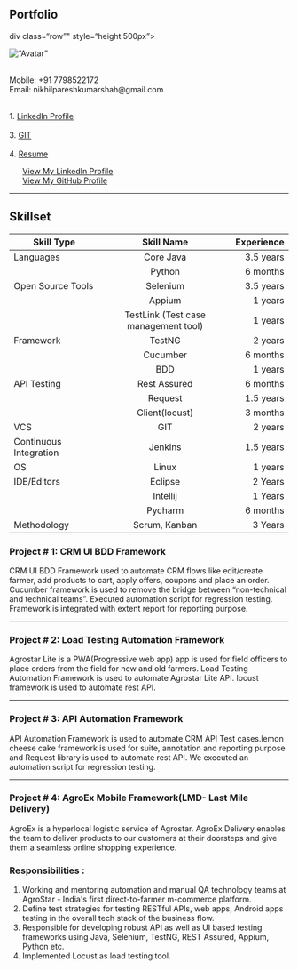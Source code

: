 ## Portfolio

div class=“row”" style=“height:500px”>
<div class=“column” style=“width:50%“>
  <img src=“/images/image.png” alt=“Avatar” style=“width:300px”><br>
  <br>
  <p>
   Mobile: +91 7798522172<br>
   Email:  nikhilpareshkumarshah@gmail.com
  </p>
 </div>
 <div class=“column” style=“width:50%“>
   <br>
  1. <a href=“https://www.linkedin.com/in/sonali-oswal-9b0195113/“>LinkedIn Profile</a> <br><br>
  3. <a href=“https://github.com/sonalioswal”>GIT</a><br><br>
  4. <a href=“https://drive.google.com/open?id=1hIxFzQKkWRl8gPaGKS5buvg3dNquyLVQ”>Resume</a>
</div>
</div>





<ul style="list-style: none;">
  <li>
      <a href="https://www.linkedin.com/in/nikhil-shah-227b95b5/">View My LinkedIn Profile</a>
   </li>
  <li>
    <a href="https://github.com/nike14//">View My GitHub Profile</a> 
   </li>
  </ul>

---

## Skillset

| Skill Type | Skill Name | Experience |  
|-----------|:-----------:|-----------:| 
| Languages | Core Java | 3.5 years |
| | Python | 6 months |
| Open Source Tools | Selenium | 3.5 years |
|| Appium | 1 years |
|| TestLink (Test case management tool) | 1 years |
| Framework | TestNG | 2 years |
| | Cucumber | 6 months |
|| BDD | 1 years |
| API Testing | Rest Assured | 6 months |
|| Request | 1.5 years | 
|| Client(locust) | 3 months |
| VCS | GIT | 2 years |
| Continuous Integration | Jenkins | 1.5 years |
| OS | Linux | 1 years |
| IDE/Editors | Eclipse | 2 Years |
| | Intellij | 1 Years |
|| Pycharm| 6 months |
| Methodology| Scrum, Kanban | 3 Years |


### Project # 1: CRM UI BDD Framework

CRM UI BDD Framework used to automate CRM flows like edit/create farmer, add products to cart, apply offers, coupons and place an order. Cucumber framework is used to remove the bridge between “​non-technical and technical teams​”. Executed automation script for ​regression testing​. Framework is integrated with​ extent report​ for reporting purpose.

---

### Project # 2: Load Testing Automation Framework

Agrostar Lite is a PWA(Progressive web app) app is used for ​field officers to place orders from the field for new and old farmers. ​Load Testing Automation Framework is used to automate Agrostar Lite API. locust framework is used to automate rest API.

---
### Project # 3: API Automation Framework

API Automation Framework is used to automate CRM ​API Test cases. ​lemon cheese cake framework ​is used for​ ​suite, annotation and reporting purpose and ​Request library is used to automate rest API.​ ​We executed an automation script for regression testing.

---

### Project # 4: AgroEx Mobile Framework(LMD- Last Mile Delivery)

AgroEx is a hyperlocal logistic service of Agrostar. AgroEx Delivery enables the team to deliver products to our customers at their doorsteps and give them a seamless online shopping experience.



### Responsibilities​ : 
1. Working and mentoring automation and manual QA technology teams at AgroStar - India's first direct-to-farmer m-commerce platform. 
2. Define test strategies for testing RESTful APIs, web apps, Android apps testing in the overall tech stack of the business flow. 
3. Responsible for developing robust API as well as UI based testing frameworks using Java, Selenium, TestNG, REST Assured, Appium, Python etc. 
4. Implemented Locust as load testing tool.

